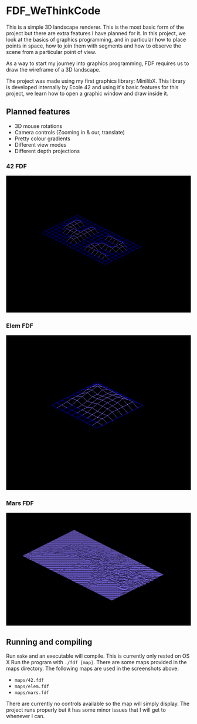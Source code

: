 # FDF_WeThinkCode
This is a simple 3D landscape renderer. This is the most basic form of the project but there are extra features I have planned for it.
In this project, we look at the basics of graphics programming, and in particular how to place points in space, how to join them with segments and how to observe the scene from a particular point of view.

As a way to start my journey into graphics programming, FDF requires us to draw the wireframe of a 3D landscape.

The project was made using my first graphics library: MinilibX. This library is developed internally by Ecole 42 and using it's basic features for this project, we learn how to open a graphic window and draw inside it.

## Planned features
* 3D mouse rotations
* Camera controls (Zooming in & our, translate)
* Pretty colour gradients
* Different view modes
* Different depth projections

### 42 FDF
![screenshot](/screenshots/42.png?raw=true)

### Elem FDF
![screenshot](/screenshots/elem.png?raw=true)

### Mars FDF
![screenshots](/screenshots/mars.png?raw=true)

## Running and compiling
Run `make` and an executable will compile. This is currently only rested on OS X
Run the program with `./fdf [map]`. There are some maps provided in the maps directory.
The following maps are used in the screenshots above:
* `maps/42.fdf`
* `maps/elem.fdf`
* `maps/mars.fdf`
 
There are currently no controls available so the map will simply display.
The project runs properly but it has some minor issues that I will get to whenever I can.

